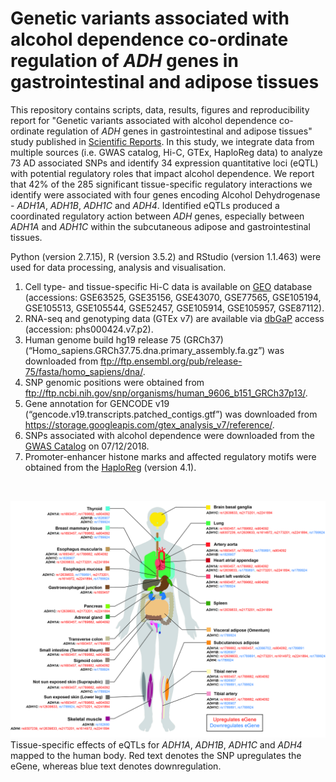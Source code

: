 # Genetic variants associated with alcohol dependence co-ordinate regulation of *ADH* genes in gastrointestinal and adipose tissues

This repository contains scripts, data, results, figures and reproducibility report for "Genetic variants associated with alcohol dependence co-ordinate regulation of *ADH* genes in gastrointestinal and adipose tissues" study published in [Scientific Reports](https://www.nature.com/articles/s41598-020-66048-z). In this study, we integrate data from multiple sources (i.e. GWAS catalog, Hi-C, GTEx, HaploReg data) to analyze 73 AD associated SNPs and identify 34 expression quantitative loci (eQTL) with potential regulatory roles that impact alcohol dependence. We report that 42% of the 285 significant tissue-specific regulatory interactions we identify were associated with four genes encoding Alcohol Dehydrogenase - *ADH1A*, *ADH1B*, *ADH1C* and *ADH4*. Identified eQTLs produced a coordinated regulatory action between *ADH* genes, especially between *ADH1A* and *ADH1C* within the subcutaneous adipose and gastrointestinal tissues.  

Python (version 2.7.15), R (version 3.5.2) and RStudio (version 1.1.463) were used for data processing, analysis and visualisation.  

1. Cell type- and tissue-specific Hi-C data is available on [GEO](https://www.ncbi.nlm.nih.gov/geo/) database (accessions: GSE63525, GSE35156, GSE43070, GSE77565, GSE105194, GSE105513, GSE105544, GSE52457, GSE105914, GSE105957, GSE87112).  
2. RNA-seq and genotyping data (GTEx v7) are available via [dbGaP](https://www.ncbi.nlm.nih.gov/gap/) access (accession: phs000424.v7.p2).  
3. Human genome build hg19 release 75 (GRCh37) (“Homo_sapiens.GRCh37.75.dna.primary_assembly.fa.gz”) was downloaded from ftp://ftp.ensembl.org/pub/release-75/fasta/homo_sapiens/dna/.  
4. SNP genomic positions were obtained from ftp://ftp.ncbi.nih.gov/snp/organisms/human_9606_b151_GRCh37p13/.  
5. Gene annotation for GENCODE v19 (“gencode.v19.transcripts.patched_contigs.gtf”) was downloaded from https://storage.googleapis.com/gtex_analysis_v7/reference/.  
6. SNPs associated with alcohol dependence were downloaded from the [GWAS Catalog](www.ebi.ac.uk/gwas/) on 07/12/2018.  
7. Promoter-enhancer histone marks and affected regulatory motifs were obtained from the [HaploReg](https://pubs.broadinstitute.org/mammals/haploreg/haploreg.php) (version 4.1).  

<p>&nbsp;</p>

![Tissue-specific effects of eQTLs](figures/figure_1.jpg)
Tissue-specific effects of eQTLs for *ADH1A*, *ADH1B*, *ADH1C* and *ADH4* mapped to the human body.
Red text denotes the SNP upregulates the eGene, whereas blue text denotes downregulation.
